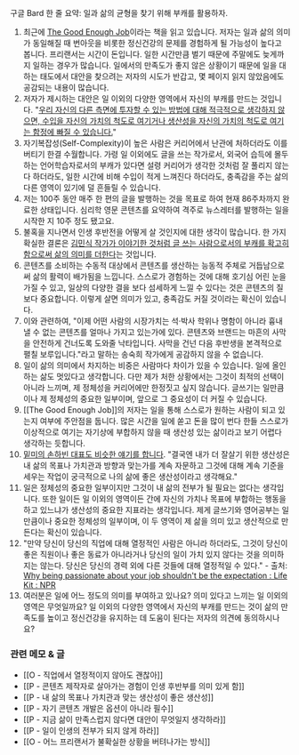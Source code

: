 구글 Bard 한 줄 요약: 일과 삶의 균형을 찾기 위해 부캐를 활용하자.

1. 최근에 [The Good Enough Job](https://www.amazon.co.uk/Good-Enough-Job-What-First/dp/1529146305/ref=m_pd_aw_sbs_sccl_2/258-9189737-7108246?pd_rd_w=K9Cyl&content-id=amzn1.sym.4307fc32-cf86-4f3b-af22-8ec24fbb8e6d&pf_rd_p=4307fc32-cf86-4f3b-af22-8ec24fbb8e6d&pf_rd_r=9EK0DARZ7ZDBNVA1BW7W&pd_rd_wg=QEwd6&pd_rd_r=0e9614a5-beca-4343-8583-c7825baac50d&pd_rd_i=1529146305&psc=1)이라는 책을 읽고 있습니다. 저자는 일과 삶의 의미가 동일해질 때 번아웃을 비롯한 정신건강의 문제를 경험하게 될 가능성이 높다고 봅니다. 프리랜서는 시간이 돈입니다. 일한 시간만큼 벌기 때문에 주말에도 늦게까지 일하는 경우가 많습니다. 일에서의 만족도가 좋지 않은 상황이기 때문에 일을 대하는 태도에서 대안을 찾으려는 저자의 시도가 반갑고, 몇 페이지 읽지 않았음에도 공감되는 내용이 많습니다.  
2. 저자가 제시하는 대안은 일 이외의 다양한 영역에서 자신의 부캐를 만드는 것입니다. "[우리 자신의 다른 측면에 투자할 수 있는 방법에 대해 적극적으로 생각하지 않으면, 수입을 자신의 가치의 척도로 여기거나 생산성을 자신의 가치의 척도로 여기는 함정에 빠질 수 있습니다.](https://share.snipd.com/snip/d27c5b45-34e9-4113-92a3-fcbadb039f1d)"
3. 자기복잡성(Self-Complexity)이 높은 사람은 커리어에서 난관에 처하더라도 이를 버티기 한결 수월합니다. 가령 일 이외에도 글을 쓰는 작가로서, 외국어 습득에 몰두하는 언어학습자로서의 부캐가 있다면 설령 커리어가 생각한 것처럼 잘 풀리지 않는다 하더라도, 일한 시간에 비해 수입이 적게 느껴진다 하더라도, 충족감을 주는 삶의 다른 영역이 있기에 덜 흔들릴 수 있습니다.
4. 저는 100주 동안 매주 한 편의 글을 발행하는 것을 목표로 하여 현재 86주차까지 완료한 상태입니다. 심리학 영문 콘텐츠를 요약하여 격주로 뉴스레터를 발행하는 일을 시작한 지 10주 정도 됐고요. 
5. 불혹을 지나면서 인생 후반전을 어떻게 살 것인지에 대한 생각이 많습니다. 한 가지 확실한 결론은 [김민식 작가가 이야기한 것처럼 글 쓰는 사람으로서의 부캐를 확고히 함으로써 삶의 의미를 더한다](https://www.youtube.com/watch?v=UiXG9iqC11s)는 것입니다. 
6. 콘텐츠를 소비하는 수동적 대상에서 콘텐츠를 생산하는 능동적 주체로 거듭남으로써 삶의 활력이 배가됨을 느낍니다. 스스로가 경험하는 것에 대해 호기심 어린 눈을 가질 수 있고, 일상의 다양한 결을 보다 섬세하게 느낄 수 있다는 것은 콘텐츠의 질보다 중요합니다. 이렇게 살면 의미가 있고, 충족감도 커질 것이라는 확신이 있습니다.
7. 이와 관련하여, "이제 어떤 사람의 시장가치는 석·박사 학위나 명함이 아니라 흉내 낼 수 없는 콘텐츠를 얼마나 가지고 있는가에 있다. 콘텐츠와 브랜드는 마흔의 사막을 안전하게 건너도록 도와줄 낙타입니다. 사막을 건넌 다음 후반생을 본격적으로 펼칠 보루입니다."라고 말하는 송숙희 작가에게 공감하지 않을 수 없습니다. 
8. 일이 삶의 의미에서 차지하는 비중은 사람마다 차이가 있을 수 있습니다. 일에 올인하는 삶도 멋있다고 생각합니다. 다만 제가 처한 상황에서는 그것이 최적의 선택이 아니라 느끼며, 제 정체성을 커리어에만 한정짓고 싶지 않습니다. 글쓰기는 일만큼이나 제 정체성의 중요한 일부이며, 앞으로 그 중요성이 더 커질 수 있습니다.  
9. [[The Good Enough Job]]의 저자는 일을 통해 스스로가 원하는 사람이 되고 있는지 여부에 주안점을 둡니다. 많은 시간을 일에 쏟고 돈을 많이 번다 한들 스스로가 이상적으로 여기는 자기상에 부합하지 않을 때 생산성 있는 삶이라고 보기 어렵다 생각하는 듯합니다.
10. [밑미의 손하빈 대표도 비슷한 얘기를 합니다](https://stibee.com/api/v1.0/emails/share/CxFomYjewcJtSag-XtcqveSwAc_X57E=). "결국엔 내가 더 잘살기 위한 생산성은 내 삶의 목표나 가치관과 방향과 맞는가를 계속 자문하고 그것에 대해 계속 기준을 세우는 작업이 궁극적으로 나의 삶에 좋은 생산성이라고 생각해요."
11. 일은 정체성의 중요한 일부이지만 그것이 내 삶의 전부가 될 필요는 없다는 생각입니다. 또한 일이든 일 이외의 영역이든 간에 자신의 가치나 목표에 부합하는 행동을 하고 있느냐가 생산성의 중요한 지표라는 생각입니다. 제게 글쓰기와 영어공부는 일만큼이나 중요한 정체성의 일부이며, 이 두 영역이 제 삶을 의미 있고 생산적으로 만든다는 확신이 있습니다. 
12. "만약 당신이 당신의 직업에 대해 열정적인 사람은 아니라 하더라도, 그것이 당신이 좋은 직원이나 좋은 동료가 아니라거나 당신의 일이 가치 있지 않다는 것을 의미하지는 않는다. 당신은 당신의 경력 외에 다른 것들에 대해 열정적일 수 있다." - 출처: [Why being passionate about your job shouldn't be the expectation : Life Kit : NPR](https://www.npr.org/transcripts/1076978534)
13. 여러분은 일에 어느 정도의 의미를 부여하고 있나요? 의미 있다고 느끼는 일 이외의 영역은 무엇일까요? 일 이외의 다양한 영역에서 자신의 부캐를 만드는 것이 삶의 만족도를 높이고 정신건강을 유지하는 데 도움이 된다는 저자의 의견에 동의하시나요?

### 관련 메모 & 글
- [[O - 직업에서 열정적이지 않아도 괜찮아]]
- [[P - 콘텐츠 제작자로 살아가는 경험이 인생 후반부를 의미 있게 함]]
- [[P - 내 삶의 목표나 가치관과 맞는 생산성이 좋은 생산성]]
- [[P - 자기 콘텐츠 개발은 옵션이 아니라 필수]]
- [[P - 지금 삶이 만족스럽지 않다면 대안이 무엇일지 생각하라]]
- [[P - 일이 인생의 전부가 되지 않게 하라]]
- [[O - 어느 프리랜서가 불확실한 상황을 버텨나가는 방식]]
